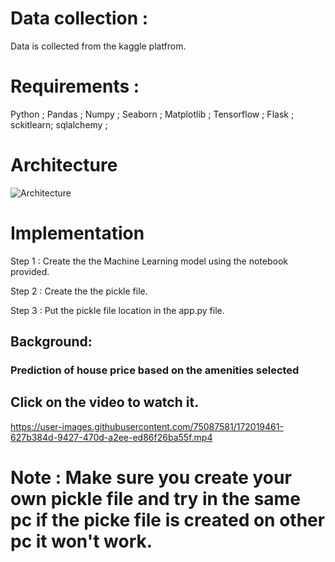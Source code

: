 # Data collection :

Data is collected from the kaggle platfrom.


# Requirements :

Python ;
Pandas ;
Numpy ;
Seaborn ;
Matplotlib ;
Tensorflow  ;
Flask ;
sckitlearn;
sqlalchemy ;

# Architecture
![Architecture](https://user-images.githubusercontent.com/75087581/175669121-98ed22b0-25fa-4e4c-a686-6563e8aaab60.PNG)

# Implementation
Step 1 : Create the the Machine Learning model using the notebook provided.

Step 2 : Create the the pickle file.

Step 3 : Put the pickle file location in the app.py file.


## Background:

### Prediction of house price based on the amenities selected 




## Click on the video to watch it.
https://user-images.githubusercontent.com/75087581/172019461-627b384d-9427-470d-a2ee-ed86f26ba55f.mp4

# Note : Make sure you create your own pickle file and try in the same pc if the picke file is created on other pc it won't work.

